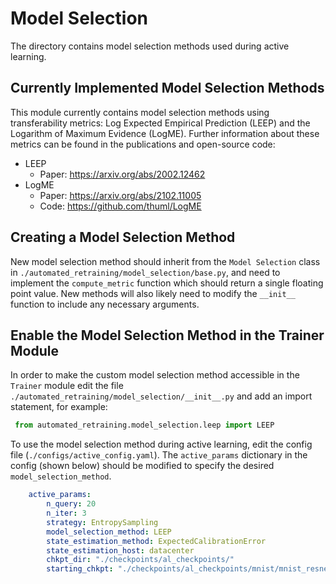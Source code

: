 # Model Selection

The directory contains model selection methods used during active learning.

## Currently Implemented Model Selection Methods

This module currently contains model selection methods using transferability metrics: Log Expected Empirical Prediction (LEEP) and the Logarithm of Maximum Evidence (LogME). Further information about these metrics can be found in the publications and open-source code:
- LEEP
    - Paper: https://arxiv.org/abs/2002.12462
- LogME
    - Paper: https://arxiv.org/abs/2102.11005
    - Code: https://github.com/thuml/LogME

## Creating a Model Selection Method

New model selection method should inherit from the `Model Selection` class in `./automated_retraining/model_selection/base.py`, and need to implement the `compute_metric` function which should return a single floating point value. New methods will also likely need to modify the `__init__` function to include any necessary arguments.

## Enable the Model Selection Method in the Trainer Module

In order to make the custom model selection method accessible in the `Trainer` module edit the file `./automated_retraining/model_selection/__init__.py` and add an import statement, for example: 
```python 
 from automated_retraining.model_selection.leep import LEEP
```

To use the model selection method during active learning, edit the config file (`./configs/active_config.yaml`). The `active_params` dictionary in the config (shown below) should be modified to specify the desired `model_selection_method`. 

```yaml 
    active_params:
        n_query: 20
        n_iter: 3
        strategy: EntropySampling
        model_selection_method: LEEP
        state_estimation_method: ExpectedCalibrationError
        state_estimation_host: datacenter
        chkpt_dir: "./checkpoints/al_checkpoints/"
        starting_chkpt: "./checkpoints/al_checkpoints/mnist/mnist_resnet18_red.pt" 
```
